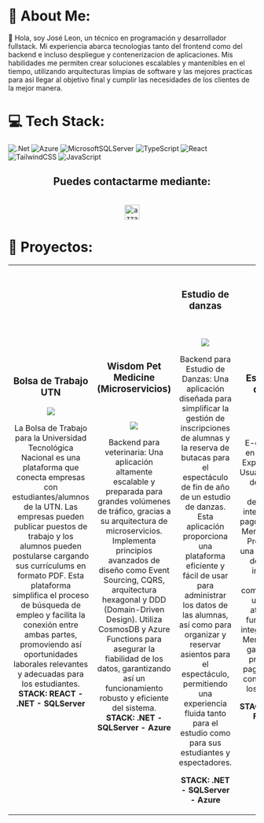 # 💫 About Me:
🚀 Hola, soy José Leon, un técnico en programación y desarrollador fullstack. Mi experiencia abarca tecnologias tanto del frontend como del backend e incluso despliegue y contenerizacion de aplicaciones. Mis habilidades me permiten crear soluciones escalables y mantenibles en el tiempo, utilizando arquitecturas limpias de software y las mejores practicas para asi llegar al objetivo final y cumplir las necesidades de los clientes de la mejor manera.



# 💻 Tech Stack:
![.Net](https://img.shields.io/badge/.NET-5C2D91?style=for-the-badge&logo=.net&logoColor=white) ![Azure](https://img.shields.io/badge/azure-%230072C6.svg?style=for-the-badge&logo=microsoftazure&logoColor=white)
![MicrosoftSQLServer](https://img.shields.io/badge/Microsoft%20SQL%20Server-CC2927?style=for-the-badge&logo=microsoft%20sql%20server&logoColor=white) ![TypeScript](https://img.shields.io/badge/typescript-%23007ACC.svg?style=for-the-badge&logo=typescript&logoColor=white)
![React](https://img.shields.io/badge/react-%2320232a.svg?style=for-the-badge&logo=react&logoColor=%2361DAFB)
![TailwindCSS](https://img.shields.io/badge/tailwindcss-%2338B2AC.svg?style=for-the-badge&logo=tailwind-css&logoColor=white) ![JavaScript](https://img.shields.io/badge/javascript-%23323330.svg?style=for-the-badge&logo=javascript&logoColor=%23F7DF1E) 

  <h2 align="center">Puedes contactarme mediante:</h2>
    <p align="center">
      <br/>
      <a href="https://www.linkedin.com/in/joseleoncaceresmusso" target="blank"><img align="center"
         src="https://img.shields.io/badge/linkedin-%231DA1F2.svg?style=for-the-badge&logo=linkedin&logoColor=white"
         alt="azzar" height="30"/></a>
    </p>

# 📘 Proyectos:

<table>
<tr>
<td width="50%">
<h3 align="center">Bolsa de Trabajo UTN</h3>
<div align="center">
<p>
<a href="[https://github.com/ArisGuimera/Android-Expert-Intermedio](https://github.com/joseleonn/Bolsa-de-Trabajo-UTN.git)" target="_blank">
<img src="https://img.shields.io/badge/CÓDIGO-ff9?style=for-the-badge&logo=github&logoColor=black">
</a>
</p>
<p>La Bolsa de Trabajo para la Universidad Tecnológica Nacional es una plataforma que conecta empresas con estudiantes/alumnos de la UTN. Las empresas pueden publicar puestos de trabajo y los alumnos pueden postularse cargando sus currículums en formato PDF. Esta plataforma simplifica el proceso de búsqueda de empleo y facilita la conexión entre ambas partes, promoviendo así oportunidades laborales relevantes y adecuadas para los estudiantes.
<strong>STACK: REACT - .NET - SQLServer </strong>
</p>
</div>
                                                                                      
</td>       

<td >
               <br>
<h3 align="center">Wisdom Pet Medicine (Microservicios)</h3>
<div align="center">                                       
<br>
<p>
<a href="https://github.com/joseleonn/WisdomPetMedicine-Microservices.git" target="_blank">
<img src="https://img.shields.io/badge/C%C3%93DIGO-80ffaa?style=for-the-badge&logo=github&logoColor=black">
</a>
</p>
</p>Backend para veterinaria: Una aplicación altamente escalable y preparada para grandes volúmenes de tráfico, gracias a su arquitectura de microservicios. Implementa principios avanzados de diseño como Event Sourcing, CQRS, arquitectura hexagonal y DDD (Domain-Driven Design). Utiliza CosmosDB y Azure Functions para asegurar la fiabilidad de los datos, garantizando así un funcionamiento robusto y eficiente del sistema.
<strong>STACK: .NET - SQLServer - Azure </strong>

</p>
</div>
</td>  


<td >
               <br>
<h3 align="center">Estudio de danzas</h3>
<div align="center">                                       
<br>
<p>
<a href="https://github.com/joseleonn/Backend_EstudioDeDanzas.git" target="_blank">
<img src="https://img.shields.io/badge/C%C3%93DIGO-80ffaa?style=for-the-badge&logo=github&logoColor=black">
</a>
</p>
Backend para Estudio de Danzas: Una aplicación diseñada para simplificar la gestión de inscripciones de alumnas y la reserva de butacas para el espectáculo de fin de año de un estudio de danzas. Esta aplicación proporciona una plataforma eficiente y fácil de usar para administrar los datos de las alumnas, así como para organizar y reservar asientos para el espectáculo, permitiendo una experiencia fluida tanto para el estudio como para sus estudiantes y espectadores.
</p>
<strong>STACK: .NET - SQLServer - Azure </strong>

</p>
</div>
</td> 


<td >
               <br>
<h3 align="center">Estudio de danzas</h3>
<div align="center">                                       
<br>
<p>
<a href="https://github.com/joseleonn/Ecommerce_Firebase.git" target="_blank">
<img src="https://img.shields.io/badge/C%C3%93DIGO-80ffaa?style=for-the-badge&logo=github&logoColor=black">
</a>
</p>
E-commerce en React con Experiencia de Usuario/Interfaz de Usuario (UX/UI) destacada y integración de pagos mediante Mercado Pago. Proporciona una experiencia de compra intuitiva y fluida, combinada con un diseño atractivo y funcional. La integración con Mercado Pago garantiza un proceso de pago seguro y confiable para los usuarios.
</p>
<strong>STACK: React - Firebase </strong>

</p>
</div>
</td> 
</table> 


